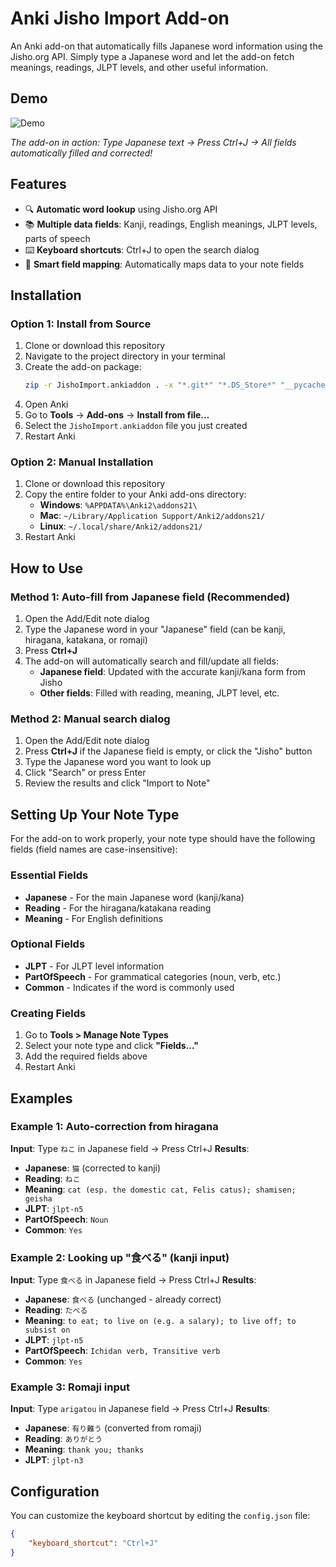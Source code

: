# Anki Jisho Import Add-on

An Anki add-on that automatically fills Japanese word information using the Jisho.org API. Simply type a Japanese word and let the add-on fetch meanings, readings, JLPT levels, and other useful information.

## Demo

![Demo](demo.gif)

*The add-on in action: Type Japanese text → Press Ctrl+J → All fields automatically filled and corrected!*

## Features

- 🔍 **Automatic word lookup** using Jisho.org API
- 📚 **Multiple data fields**: Kanji, readings, English meanings, JLPT levels, parts of speech
- ⌨️ **Keyboard shortcuts**: Ctrl+J to open the search dialog
- 🎯 **Smart field mapping**: Automatically maps data to your note fields

## Installation

### Option 1: Install from Source
1. Clone or download this repository
2. Navigate to the project directory in your terminal
3. Create the add-on package:
   ```bash
   zip -r JishoImport.ankiaddon . -x "*.git*" "*.DS_Store*" "__pycache__/*" "*.pyc"
   ```
4. Open Anki
5. Go to **Tools** → **Add-ons** → **Install from file...**
6. Select the `JishoImport.ankiaddon` file you just created
7. Restart Anki

### Option 2: Manual Installation
1. Clone or download this repository
2. Copy the entire folder to your Anki add-ons directory:
   - **Windows**: `%APPDATA%\Anki2\addons21\`
   - **Mac**: `~/Library/Application Support/Anki2/addons21/`
   - **Linux**: `~/.local/share/Anki2/addons21/`
3. Restart Anki

## How to Use

### Method 1: Auto-fill from Japanese field (Recommended)
1. Open the Add/Edit note dialog
2. Type the Japanese word in your "Japanese" field (can be kanji, hiragana, katakana, or romaji)
3. Press **Ctrl+J**
4. The add-on will automatically search and fill/update all fields:
   - **Japanese field**: Updated with the accurate kanji/kana form from Jisho
   - **Other fields**: Filled with reading, meaning, JLPT level, etc.

### Method 2: Manual search dialog
1. Open the Add/Edit note dialog
2. Press **Ctrl+J** if the Japanese field is empty, or click the "Jisho" button
3. Type the Japanese word you want to look up
4. Click "Search" or press Enter
5. Review the results and click "Import to Note"

## Setting Up Your Note Type

For the add-on to work properly, your note type should have the following fields (field names are case-insensitive):

### Essential Fields
- **Japanese** - For the main Japanese word (kanji/kana)
- **Reading** - For the hiragana/katakana reading
- **Meaning** - For English definitions

### Optional Fields
- **JLPT** - For JLPT level information
- **PartOfSpeech** - For grammatical categories (noun, verb, etc.)
- **Common** - Indicates if the word is commonly used

### Creating Fields
1. Go to **Tools > Manage Note Types**
2. Select your note type and click **"Fields..."**
3. Add the required fields above
4. Restart Anki

## Examples

### Example 1: Auto-correction from hiragana
**Input**: Type `ねこ` in Japanese field → Press Ctrl+J
**Results**:
- **Japanese**: `猫` (corrected to kanji)
- **Reading**: `ねこ`
- **Meaning**: `cat (esp. the domestic cat, Felis catus); shamisen; geisha`
- **JLPT**: `jlpt-n5`
- **PartOfSpeech**: `Noun`
- **Common**: `Yes`

### Example 2: Looking up "食べる" (kanji input)
**Input**: Type `食べる` in Japanese field → Press Ctrl+J
**Results**:
- **Japanese**: `食べる` (unchanged - already correct)
- **Reading**: `たべる`
- **Meaning**: `to eat; to live on (e.g. a salary); to live off; to subsist on`
- **JLPT**: `jlpt-n5`
- **PartOfSpeech**: `Ichidan verb, Transitive verb`
- **Common**: `Yes`

### Example 3: Romaji input
**Input**: Type `arigatou` in Japanese field → Press Ctrl+J
**Results**:
- **Japanese**: `有り難う` (converted from romaji)
- **Reading**: `ありがとう`
- **Meaning**: `thank you; thanks`
- **JLPT**: `jlpt-n3`

## Configuration

You can customize the keyboard shortcut by editing the `config.json` file:

```json
{
    "keyboard_shortcut": "Ctrl+J"
}
```